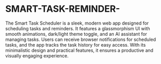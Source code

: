 # SMART-TASK-REMINDER-
The Smart Task Scheduler is a sleek, modern web app designed for scheduling tasks and reminders. It features a glassmorphism UI with smooth animations, dark/light theme toggle, and an AI assistant for managing tasks. Users can receive browser notifications for scheduled tasks, and the app tracks the task history for easy access. With its minimalistic design and practical features, it ensures a productive and visually engaging experience.








